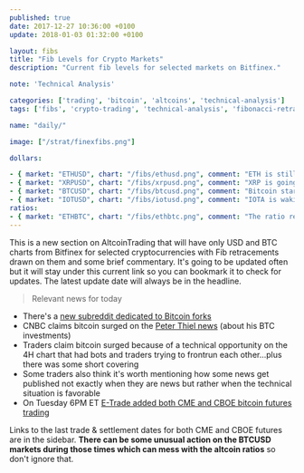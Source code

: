 ```yaml
---
published: true
date: 2017-12-27 10:36:00 +0100
update: 2018-01-03 01:32:00 +0100

layout: fibs
title: "Fib Levels for Crypto Markets"
description: "Current fib levels for selected markets on Bitfinex."

note: 'Technical Analysis'

categories: ['trading', 'bitcoin', 'altcoins', 'technical-analysis']
tags: ['fibs', 'crypto-trading', 'technical-analysis', 'fibonacci-retracement']

name: "daily/"

image: ["/strat/finexfibs.png"]

dollars:

- { market: "ETHUSD", chart: "/fibs/ethusd.png", comment: "ETH is still fighting the ATH resistance but you know that bull run usually doesn't stop there when a coin is bullish." }
- { market: "XRPUSD", chart: "/fibs/xrpusd.png", comment: "XRP is going for it agai although it is moving along the stdev 2 bband which means the bull is weaker. Looking at shorter timeframes though, there will be a place to call tops but it's likely too soon just yet. There has been a rumor that Coinbase is going to list it, with how much it surged it will be interesting to see if they'll want to deal with another insider trading allegations." }
- { market: "BTCUSD", chart: "/fibs/btcusd.png", comment: "Bitcoin started showing some bull momentum today, broke up through a first line of resistance and is hanging there at the moment. Next big decision will be whether it will break above the .618 fib (around 16.4k). By the way, watching Bitfinex orderbook has been fun today. Someone was really going for it." }
- { market: "IOTUSD", chart: "/fibs/iotusd.png", comment: "IOTA is waking up, let's see how it holds." }
ratios:
- { market: "ETHBTC", chart: "/fibs/ethbtc.png", comment: "The ratio retraced when BTC started surging couple hours ago but it didn't go below that fib it just broke, it merely retested it and bounced. That's positive." }
---
```



This is a new section on AltcoinTrading that will have only USD and BTC charts from Bitfinex for selected cryptocurrencies with Fib retracements drawn on them and some brief commentary. It's going to be updated often but it will stay under this current link so you can bookmark it to check for updates. The latest update date will always be in the headline.

> Relevant news for today

* There's a [new subreddit dedicated to Bitcoin forks](https://www.reddit.com/r/BitcoinScamCoins/)
* CNBC claims bitcoin surged on the [Peter Thiel news](https://www.cnbc.com/2018/01/02/bitcoin-rises-after-report-says-early-facebook-investor-peter-thiel-is-buying-massive-amounts.html) (about his BTC investments)
* Traders claim bitcoin surged because of a technical opportunity on the 4H chart that had bots and traders trying to frontrun each other...plus there was some short covering
* Some traders also think it's worth mentioning how some news get published not exactly when they are news but rather when the technical situation is favorable
* On Tuesday 6PM ET [E-Trade added both CME and CBOE bitcoin futures trading](https://us.etrade.com/what-we-offer/investment-choices/futures#tab2_8)

Links to the last trade & settlement dates for both CME and CBOE futures are in the sidebar. **There can be some unusual action on the BTCUSD markets during those times which can mess with the altcoin ratios** so don't ignore that.
